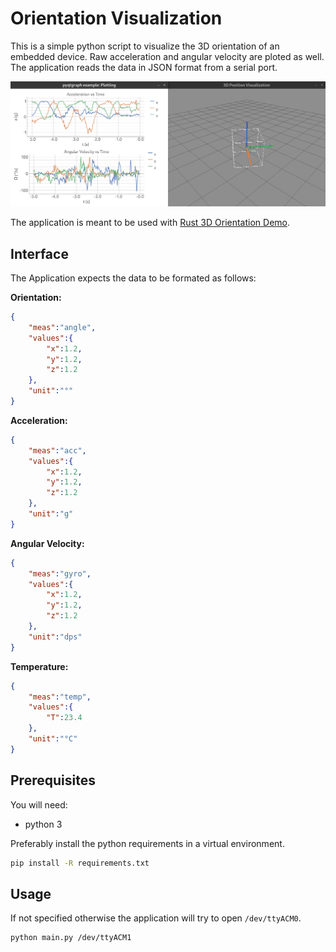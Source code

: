 # Orientation Visualization

This is a simple python script to visualize the 3D orientation of an embedded device. Raw acceleration and angular velocity are ploted as well. The application reads the data in JSON format from a serial port.

![demo](/doc/img/orientation-viz.png)

The application is meant to be used with [Rust 3D Orientation Demo]().

## Interface

The Application expects the data to be formated as follows:

**Orientation:**
```json
{
    "meas":"angle",
    "values":{
        "x":1.2,
        "y":1.2,
        "z":1.2
    },
    "unit":"°"
}
```

**Acceleration:**
```json
{
    "meas":"acc",
    "values":{
        "x":1.2,
        "y":1.2,
        "z":1.2
    },
    "unit":"g"
}
```

**Angular Velocity:**
```json
{
    "meas":"gyro",
    "values":{
        "x":1.2,
        "y":1.2,
        "z":1.2
    },
    "unit":"dps"
}
```

**Temperature:**
```json
{
    "meas":"temp",
    "values":{
        "T":23.4
    },
    "unit":"°C"
}
```

## Prerequisites

You will need:
- python 3

Preferably install the python requirements in a virtual environment.

```sh
pip install -R requirements.txt
```

## Usage

If not specified otherwise the application will try to open `/dev/ttyACM0`.

```sh
python main.py /dev/ttyACM1
```

